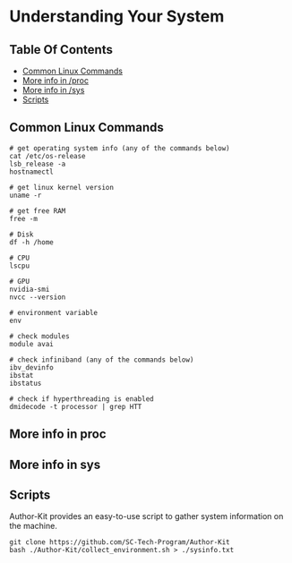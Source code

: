 # Understanding Your System

## Table Of Contents

- [Common Linux Commands](#common-linux-commands)
- [More info in /proc](#more-info-in-proc)
- [More info in /sys](#more-info-in-sys)
- [Scripts](#scripts)

## Common Linux Commands

```shell
# get operating system info (any of the commands below)
cat /etc/os-release
lsb_release -a
hostnamectl

# get linux kernel version
uname -r

# get free RAM
free -m

# Disk
df -h /home

# CPU
lscpu

# GPU
nvidia-smi
nvcc --version

# environment variable
env

# check modules
module avai

# check infiniband (any of the commands below)
ibv_devinfo
ibstat
ibstatus

# check if hyperthreading is enabled
dmidecode -t processor | grep HTT

```

## More info in proc

## More info in sys

## Scripts

Author-Kit provides an easy-to-use script to gather system information on the machine.

```shell
git clone https://github.com/SC-Tech-Program/Author-Kit
bash ./Author-Kit/collect_environment.sh > ./sysinfo.txt
```
